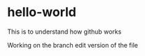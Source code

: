 # hello-world
This is to understand how github works

Working on the branch edit version of the file
